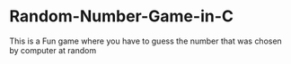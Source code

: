 # Random-Number-Game-in-C
This is a Fun game where you have to guess the number that was chosen by  computer at random 
